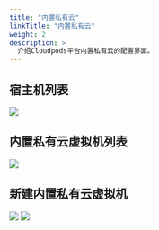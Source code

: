 ```yaml
---
title: "内置私有云"
linkTitle: "内置私有云"
weight: 2
description: >
  介绍Cloudpods平台内置私有云的配置界面。
---
```


## 宿主机列表

![](../images/hostlist.png)

## 内置私有云虚拟机列表

![](../images/kvmvmlist.png)

## 新建内置私有云虚拟机

![](../images/createkvmvm1.png)
![](../images/createkvmvm2.png)
